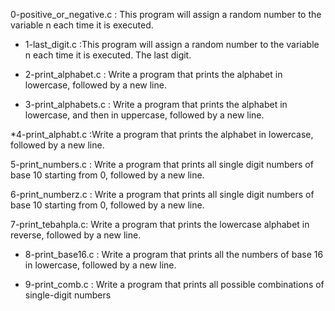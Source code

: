 0-positive_or_negative.c : This program will assign a random number to the variable n each time it is executed.
* 1-last_digit.c :This program will assign a random number to the variable n each time it is executed. The last digit.

* 2-print_alphabet.c : Write a program that prints the alphabet in lowercase, followed by a new line.

* 3-print_alphabets.c : Write a program that prints the alphabet in lowercase, and then in uppercase, followed by a new line.

*4-print_alphabt.c :Write a program that prints the alphabet in lowercase, followed by a new line.

5-print_numbers.c : Write a program that prints all single digit numbers of base 10 starting from 0, followed by a new line.

6-print_numberz.c : Write a program that prints all single digit numbers of base 10 starting from 0, followed by a new line.

7-print_tebahpla.c: Write a program that prints the lowercase alphabet in reverse, followed by a new line.

* 8-print_base16.c : Write a program that prints all the numbers of base 16 in lowercase, followed by a new line.

* 9-print_comb.c : Write a program that prints all possible combinations of single-digit numbers
